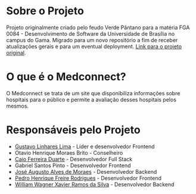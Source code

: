 # Sobre o Projeto

Projeto originalmente criado pelo feudo Verde Pântano para a matéria FGA 0084 - Desenvolvimento de Software da Universidade de Brasília no campus do Gama. Migrado para um novo repositório a fim de receber atualizações gerais e para um eventual deployment. [Link para o projeto original](https://github.com/Wooo589/unb-ds-verde-pantano).

# O que é o Medconnect?

O Medconnect se trata de um site que disponibiliza informações sobre hospitais para o público e permite a avaliação desses hospitais pelos mesmos.

# Responsáveis pelo Projeto

- [Gustavo Linhares Lima](https://github.com/guslnhm) - Líder e desenvolvedor Frontend
- Otavio Henrique Moraes Brito - Conselheiro
- [Caio Ferreira Duarte](https://github.com/CaioDuart-dev) - Desenvolvedor Full Stack
- Gabriel Santos Pinto - Desenvolvedor Frontend
- [José Augusto Alves de Moraes](https://github.com/JAugustoM) - Desenvolvedor Backend
- [Pedro Henrique Freire Rodrigues](https://github.com/Pedro-Henrique3) - Desenvolvedor Frontend
- [William Wagner Xavier Ramos da Silva](https://github.com/Wooo589) - Desenvolvedor Backend
